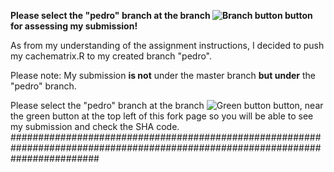 **Please select the "pedro" branch at the branch ![Branch button](https://confluence.atlassian.com/download/attachments/304578655/branch_12.png?version=3&modificationDate=1400595268047&api=v2) button for assessing my submission!**

As from my understanding of the assignment instructions, I decided to push my cachematrix.R to my created branch "pedro".

Please note: My submission **is not** under the master branch **but under** the "pedro" branch.

Please select the "pedro" branch at the branch ![Green button](https://confluence.atlassian.com/download/attachments/304578655/branch_12.png?version=3&modificationDate=1400595268047&api=v2) button, near the green button at the top left of this fork page so you will be able to see my submission and check the SHA code.
################################################################################################################################


